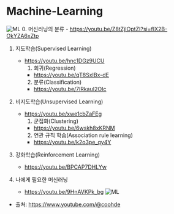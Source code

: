 # Machine-Learning
![ML](https://s3-ap-northeast-2.amazonaws.com/opentutorials-user-file/module/4916/12287.jpeg)
0. 머신러닝의 분류
    - https://youtu.be/Z8tZjIOptZI?si=fIX2B-OkYZA6xZtp

1. 지도학습(Supervised Learning)
    - https://youtu.be/hnc1DGz9UCU 
        1. 회귀(Regression)
        - https://youtu.be/qT8SxIBx-dE
        2. 분류(Classification)
        - https://youtu.be/7lRkauI2OIc

2. 비지도학습(Unsupervised Learning)
    - https://youtu.be/xwe1cbZaFEg
        1. 군집화(Clustering)
        - https://youtu.be/6wskh8xKRNM
        2. 연관 규칙 학습(Association rule learning)
        - https://youtu.be/k2o3pe_qy4Y

3. 강화학습(Reinforcement Learning)
    - https://youtu.be/BPCAP7DHLYw

4. 나에게 필요한 머신러닝
    - https://youtu.be/9HnAVKPk_bg
![ML](https://s3-ap-northeast-2.amazonaws.com/opentutorials-user-file/module/4916/12374.jpg)


- 출처: https://www.youtube.com/@coohde
